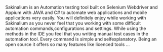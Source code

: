 Sakinalium is an Automation testing tool built on Selenium Webdriver and Appium with JAVA and C# to automate web applications and mobile applications very easily. You will definitely enjoy while working with Sakinalium as you never feel that you working with some difficult automation commands,configurations and settings. While using the methods in the IDE you feel that you writing manual test cases in the automation tool. Every command is simple and selfexplanatory. Being an open source it offers so many features like licenced tools … 